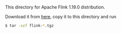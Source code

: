 This directory for Apache Flink 1.19.0 distribution.

Download it from [here](https://flink.apache.org/downloads/), copy it to this directory and run 
```bash
$ tar -xzf flink-*.tgz
```
